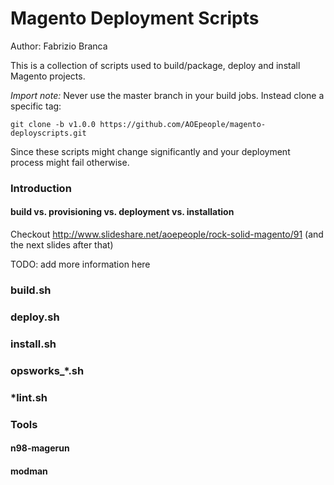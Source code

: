Magento Deployment Scripts
==========================

Author: Fabrizio Branca

This is a collection of scripts used to build/package, deploy and install Magento projects.

*Import note:*
Never use the master branch in your build jobs. Instead clone a specific tag:
```
git clone -b v1.0.0 https://github.com/AOEpeople/magento-deployscripts.git
```
Since these scripts might change significantly and your deployment process might fail otherwise.

### Introduction

#### build vs. provisioning vs. deployment vs. installation

Checkout http://www.slideshare.net/aoepeople/rock-solid-magento/91 (and the next slides after that)

TODO: add more information here

### build.sh

### deploy.sh

### install.sh

### opsworks_*.sh

### *lint.sh

### Tools

#### n98-magerun
#### modman
